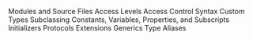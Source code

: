 Modules and Source Files
Access Levels
Access Control Syntax
Custom Types
Subclassing
Constants, Variables, Properties, and Subscripts
Initializers
Protocols
Extensions
Generics
Type Aliases
